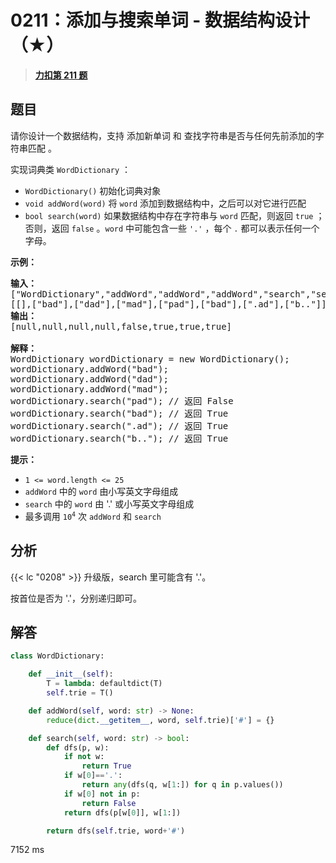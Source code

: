 # 0211：添加与搜索单词 - 数据结构设计（★）


> <u>**[力扣第 211 题](https://leetcode.cn/problems/design-add-and-search-words-data-structure/)**</u>

## 题目

<p>请你设计一个数据结构，支持 添加新单词 和 查找字符串是否与任何先前添加的字符串匹配 。</p>

<p>实现词典类 <code>WordDictionary</code> ：</p>

<ul>
<li><code>WordDictionary()</code> 初始化词典对象</li>
<li><code>void addWord(word)</code> 将 <code>word</code> 添加到数据结构中，之后可以对它进行匹配</li>
<li><code>bool search(word)</code> 如果数据结构中存在字符串与 <code>word</code> 匹配，则返回 <code>true</code> ；否则，返回  <code>false</code> 。<code>word</code> 中可能包含一些 <code>'.'</code> ，每个 <code>.</code> 都可以表示任何一个字母。</li>
</ul>



<p><strong>示例：</strong></p>

<pre>
<strong>输入：</strong>
["WordDictionary","addWord","addWord","addWord","search","search","search","search"]
[[],["bad"],["dad"],["mad"],["pad"],["bad"],[".ad"],["b.."]]
<strong>输出：</strong>
[null,null,null,null,false,true,true,true]

<strong>解释：</strong>
WordDictionary wordDictionary = new WordDictionary();
wordDictionary.addWord("bad");
wordDictionary.addWord("dad");
wordDictionary.addWord("mad");
wordDictionary.search("pad"); // 返回 False
wordDictionary.search("bad"); // 返回 True
wordDictionary.search(".ad"); // 返回 True
wordDictionary.search("b.."); // 返回 True
</pre>



<p><strong>提示：</strong></p>

<ul>
<li><code>1 &lt;= word.length &lt;= 25</code></li>
<li><code>addWord</code> 中的 <code>word</code> 由小写英文字母组成</li>
<li><code>search</code> 中的 <code>word</code> 由 '.' 或小写英文字母组成</li>
<li>最多调用 <code>10<sup>4</sup></code> 次 <code>addWord</code> 和 <code>search</code></li>
</ul>


## 分析

{{< lc "0208" >}} 升级版，search 里可能含有 '.'。

按首位是否为 '.'，分别递归即可。

## 解答

```python
class WordDictionary:

    def __init__(self):
        T = lambda: defaultdict(T)
        self.trie = T()

    def addWord(self, word: str) -> None:
        reduce(dict.__getitem__, word, self.trie)['#'] = {}

    def search(self, word: str) -> bool:
        def dfs(p, w):
            if not w:
                return True
            if w[0]=='.':
                return any(dfs(q, w[1:]) for q in p.values())
            if w[0] not in p:
                return False
            return dfs(p[w[0]], w[1:])

        return dfs(self.trie, word+'#')
```
7152 ms

